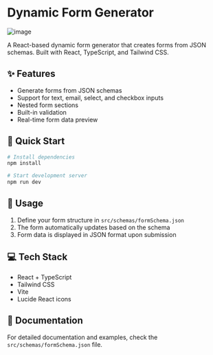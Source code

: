 # Dynamic Form Generator

![image](https://github.com/user-attachments/assets/ab47f6a7-e0fe-45a9-88b1-cedbcf76e9d2)


A React-based dynamic form generator that creates forms from JSON schemas. Built with React, TypeScript, and Tailwind CSS.

## ✨ Features

- Generate forms from JSON schemas
- Support for text, email, select, and checkbox inputs
- Nested form sections
- Built-in validation
- Real-time form data preview

## 🚀 Quick Start

```bash
# Install dependencies
npm install

# Start development server
npm run dev
```

## 📝 Usage

1. Define your form structure in `src/schemas/formSchema.json`
2. The form automatically updates based on the schema
3. Form data is displayed in JSON format upon submission

## 💻 Tech Stack

- React + TypeScript
- Tailwind CSS
- Vite
- Lucide React icons

## 📖 Documentation

For detailed documentation and examples, check the `src/schemas/formSchema.json` file.
